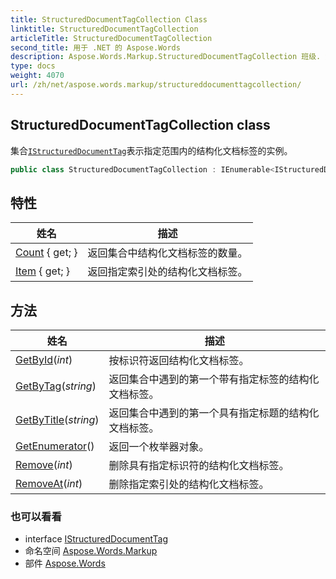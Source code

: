 ```yaml
---
title: StructuredDocumentTagCollection Class
linktitle: StructuredDocumentTagCollection
articleTitle: StructuredDocumentTagCollection
second_title: 用于 .NET 的 Aspose.Words
description: Aspose.Words.Markup.StructuredDocumentTagCollection 班级. 集合IStructuredDocumentTag表示指定范围内的结构化文档标签的实例 在 C#.
type: docs
weight: 4070
url: /zh/net/aspose.words.markup/structureddocumenttagcollection/
---
```

## StructuredDocumentTagCollection class

集合[`IStructuredDocumentTag`](../istructureddocumenttag/)表示指定范围内的结构化文档标签的实例。

```csharp
public class StructuredDocumentTagCollection : IEnumerable<IStructuredDocumentTag>
```

## 特性

| 姓名 | 描述 |
| --- | --- |
| [Count](../../aspose.words.markup/structureddocumenttagcollection/count/) { get; } | 返回集合中结构化文档标签的数量。 |
| [Item](../../aspose.words.markup/structureddocumenttagcollection/item/) { get; } | 返回指定索引处的结构化文档标签。 |

## 方法

| 姓名 | 描述 |
| --- | --- |
| [GetById](../../aspose.words.markup/structureddocumenttagcollection/getbyid/)(*int*) | 按标识符返回结构化文档标签。 |
| [GetByTag](../../aspose.words.markup/structureddocumenttagcollection/getbytag/)(*string*) | 返回集合中遇到的第一个带有指定标签的结构化文档标签。 |
| [GetByTitle](../../aspose.words.markup/structureddocumenttagcollection/getbytitle/)(*string*) | 返回集合中遇到的第一个具有指定标题的结构化文档标签。 |
| [GetEnumerator](../../aspose.words.markup/structureddocumenttagcollection/getenumerator/)() | 返回一个枚举器对象。 |
| [Remove](../../aspose.words.markup/structureddocumenttagcollection/remove/)(*int*) | 删除具有指定标识符的结构化文档标签。 |
| [RemoveAt](../../aspose.words.markup/structureddocumenttagcollection/removeat/)(*int*) | 删除指定索引处的结构化文档标签。 |

### 也可以看看

* interface [IStructuredDocumentTag](../istructureddocumenttag/)
* 命名空间 [Aspose.Words.Markup](../../aspose.words.markup/)
* 部件 [Aspose.Words](../../)
